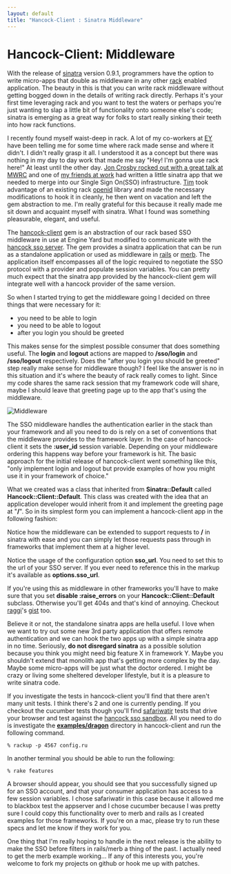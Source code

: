 ```yaml
--- 
layout: default
title: "Hancock-Client : Sinatra Middleware"
---
```


Hancock-Client: Middleware
==========================

With the release of <a href="http://sinatrarb.com">sinatra</a> version 0.9.1, programmers have the option to write micro-apps that double as middleware in any other <a href="http://github.com/chneukirchen/rack/tree/master">rack</a> enabled application.  The beauty in this is that you can write rack middleware without getting bogged down in the details of writing rack directly.  Perhaps it's your first time leveraging rack and you want to test the waters or perhaps you're just wanting to slap a little bit of functionality onto someone else's code; sinatra is emerging as a great way for folks to start really sinking their teeth into how rack functions.

I recently found myself waist-deep in rack.  A lot of my co-workers at <a href="http://engineyard.com">EY</a> have been telling me for some time where rack made sense and where it didn't.  I didn't really grasp it all.  I understood it as a concept but there was nothing in my day to day work that made me say "Hey!  I'm gonna use rack here!"  At least until the other day.  <a href="http://mwrc2009.confreaks.com/13-mar-2009-11-05-in-a-world-of-middleware-who-needs-monolithic-applications-jon-crosby.html">Jon Crosby rocked out with a great talk at MWRC</a> and one of <a href="http://github.com/abcde">my friends at work</a> had written a little sinatra app that we needed to merge into our Single Sign On(SSO) infrastructure.  <a href="http://github.com/halorgium">Tim</a> took advantage of an existing rack <a href="http://openid.net">openid</a> library and made the necessary modifications to hook it in cleanly, he then went on vacation and left the gem abstraction to me.  I'm really grateful for this because it really made me sit down and acquaint myself with sinatra.  What I found was something pleasurable, elegant, and useful.

The <a href="http://github.com/atmos/hancock-client">hancock-client</a> gem is an abstraction of our rack based SSO middleware in use at Engine Yard but modified to communicate with the <a href="http://github.com/atmos/hancock/">hancock sso server</a>.  The gem provides a sinatra application that can be run as a standalone application or used as middleware in <a href="http://rubyonrails.org">rails</a> or <a href="http://merbivore.org">merb</a>.  The application itself encompasses all of the logic required to negotiate the SSO protocol with a provider and populate session variables.  You can pretty much expect that the sinatra app provided by the hancock-client gem will integrate well with a hancock provider of the same version.

So when I started trying to get the middleware going I decided on three things that were necessary for it:
<ul>
	<li>you need to be able to login</li>
	<li>you need to be able to logout</li>
	<li>after you login you should be greeted</li>
</ul>

This makes sense for the simplest possible consumer that does something useful.  The <strong>login</strong> and <strong>logout</strong> actions are mapped to <strong>/sso/login</strong> and <strong>/sso/logout</strong> respectively.  Does the "after you login you should be greeted" step really make sense for middleware though?  I feel like the answer is no in this situation and it's where the beauty of rack really comes to light.  Since my code shares the same rack session that my framework code will share, maybe I should leave that greeting page up to the app that's using the middleware.

<img src="http://img.skitch.com/20090323-b69yget8ijmcs35ys8eqmsd1y4.jpg" alt="Middleware" />

The SSO middleware handles the authentication earlier in the stack than your framework and all you need to do is rely on a set of conventions that the middleware provides to the framework layer.  In the case of hancock-client it sets the <strong>:user_id</strong> session variable.  Depending on your middleware ordering this happens way before your framework is hit.  The basic approach for the initial release of hancock-client went something like this, "only implement login and logout but provide examples of how you might use it in your framework of choice." 

What we created was a class that inherited from <strong>Sinatra::Default</strong> called <strong>Hancock::Client::Default</strong>.  This class was created with the idea that an application developer would inherit from it and implement the greeting page at "<strong>/</strong>".  So in its simplest form you can implement a hancock-client app in the following fashion:

<script src="http://gist.github.com/83061.js"></script>

Notice how the middleware can be extended to support requests to <strong>/</strong> in sinatra with ease and you can simply let those requests pass through in frameworks that implement them at a higher level.

Notice the usage of the configuration option <strong>sso_url</strong>.  You need to set this to the url of your SSO server.  If you ever need to reference this in the markup it's available as <strong>options.sso_url</strong>.  

If you're using this as middleware in other frameworks you'll have to make sure that you set <strong>disable :raise_errors</strong> on your <strong>Hancock::Client::Default</strong> subclass.  Otherwise you'll get 404s and that's kind of annoying.  Checkout <a href="http://blog.ra66i.org/">raggi</a>'s <a href="http://gist.github.com/81199">gist</a> too.

Believe it or not, the standalone sinatra apps are hella useful.  I love when we want to try out some new 3rd party application that offers remote authentication and we can hook the two apps up with a simple sinatra app in no time.  Seriously, <strong>do not disregard sinatra</strong> as a possible solution because you think you might need big feature X in framework Y.  Maybe you shouldn't extend that monolith app that's getting more complex by the day.  Maybe some micro-apps will be just what the doctor ordered. I might be crazy or living some sheltered developer lifestyle, but it is a pleasure to write sinatra code. 

If you investigate the tests in hancock-client you'll find that there aren't many unit tests.  I think there's 2 and one is currently pending.  If you checkout the cucumber tests though you'll find <a href="http://safariwatir.rubyforge.org/">safariwatir</a> tests that drive your browser and test against the <a href="http://hancock.atmos.org">hancock sso sandbox</a>.  All you need to do is investigate the <strong><a href="http://github.com/atmos/hancock-client/blob/master/examples/dragon/config.ru">examples/dragon</a></strong> directory in hancock-client and run the following command.

<code>% rackup -p 4567 config.ru</code>

In another terminal you should be able to run the following:

<code>% rake features</code>

A browser should appear, you should see that you successfully signed up for an SSO account, and that your consumer application has access to a few session variables.  I chose safariwatir in this case because it allowed me to blackbox test the appserver and I chose cucumber because I was pretty sure I could copy this functionality over to merb and rails as I created examples for those frameworks.  If you're on a mac, please try to run these specs and let me know if they work for you.

One thing that I'm really hoping to handle in the next release is the ability to make the SSO before filters in rails/merb a thing of the past.  I actually need to get the merb example working...  If any of this interests you, you're welcome to fork my projects on github or hook me up with patches.

